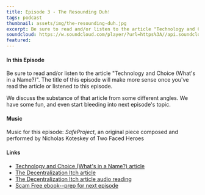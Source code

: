 ```yaml
---
title: Episode 3 - The Resounding Duh!
tags: podcast
thumbnail: assets/img/the-resounding-duh.jpg
excerpt: Be sure to read and/or listen to the article "Technology and Choice (What's in a Name?). The title of this episode will make more sense once you've read the article or listened to this episode.
soundcloud: https://w.soundcloud.com/player/?url=https%3A//api.soundcloud.com/tracks/259650539
featured:
---
```


#### In this Episode

Be sure to read and/or listen to the article "Technology and Choice (What's in a Name?)". The title of this episode will make more sense once you've read the article or listened to this episode.

We discuss the substance of that article from some different angles. We have some fun, and even start bleeding into next episode's topic.

#### Music

Music for this episode: *SafeProject*, an original piece composed and performed by Nicholas Koteskey of Two Faced Heroes

#### Links

- [Technology and Choice (What's in a Name?) article](https://letstalkbitcoin.com/blog/post/technology-and-choice-article-whats-in-a-name)
- [The Decentralization Itch article](http://www.safecrossroads.net/articles/the-decentralization-itch-3/)
- [The Decentralization Itch article audio reading](https://soundcloud.com/safecrossroads/the-decentralization-itch)
- [Scam Free ebook--prep for next episode](http://livsensical.com/scamfree)
